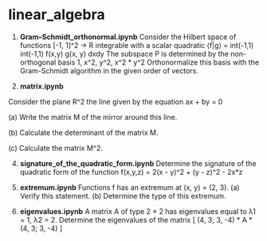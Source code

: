 # linear_algebra

  1. **Gram–Schmidt_orthonormal.ipynb**
Consider the Hilbert space of functions [-1, 1]^2 → R integrable with a scalar quadratic
 ⟨f|g⟩ = int(-1,1) int(-1,1) f(x,y) g(x, y) dxdy
The subspace P is determined by the non-orthogonal basis 1, x^2, y^2, x^2 * y^2
Orthonormalize this basis with the Gram-Schmidt algorithm in the given order of vectors.

  3. **matrix.ipynb**

Consider the plane R^2 the line given by the equation
ax + by = 0

(a) Write the matrix M of the mirror around this line.

(b) Calculate the determinant of the matrix M.

(c) Calculate the matrix M^2.

  4. **signature_of_the_quadratic_form.ipynb**
Determine the signature of the quadratic form of the function
f(x,y,z) = 2(x - y)^2 + (y - z)^2 - 2x*z

  5. **extremum.ipynb**
Functions f has an extremum at (x, y) = (2, 3).
(a) Verify this statement.
(b) Determine the type of this extremum.

  6. **eigenvalues.ipynb**
A matrix A of type 2 × 2 has eigenvalues equal to λ1 = 1, λ2 = 2. Determine the eigenvalues of the matrix
[ (4, 3; 3, -4) * A * (4, 3; 3, -4) ]
